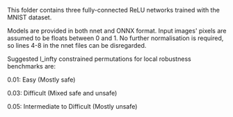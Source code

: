 This folder contains three fully-connected ReLU networks trained with
the MNIST dataset. 

Models are provided in both nnet and ONNX format.  Input images'
pixels are assumed to be floats between 0 and 1. No further
normalisation is required, so lines 4-8 in the nnet files can be
disregarded. 

Suggested l_infty constrained permutations for local robustness
benchmarks are:

0.01: Easy (Mostly safe)

0.03: Difficult (Mixed safe and unsafe)

0.05: Intermediate to Difficult (Mostly unsafe) 
